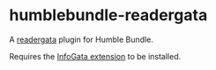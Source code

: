 # humblebundle-readergata

A [readergata](https://gitlab.com/elijahgreen/readergata) plugin for Humble Bundle.

<!--[Installation Link](https://www.audiogata.com/plugininstall?manifestUrl=https://cdn.jsdelivr.net/gh/InfoGata/spotify-audiogata@latest/manifest.json)-->

Requires the [InfoGata extension](https://github.com/InfoGata/infogata-extension) to be installed.
